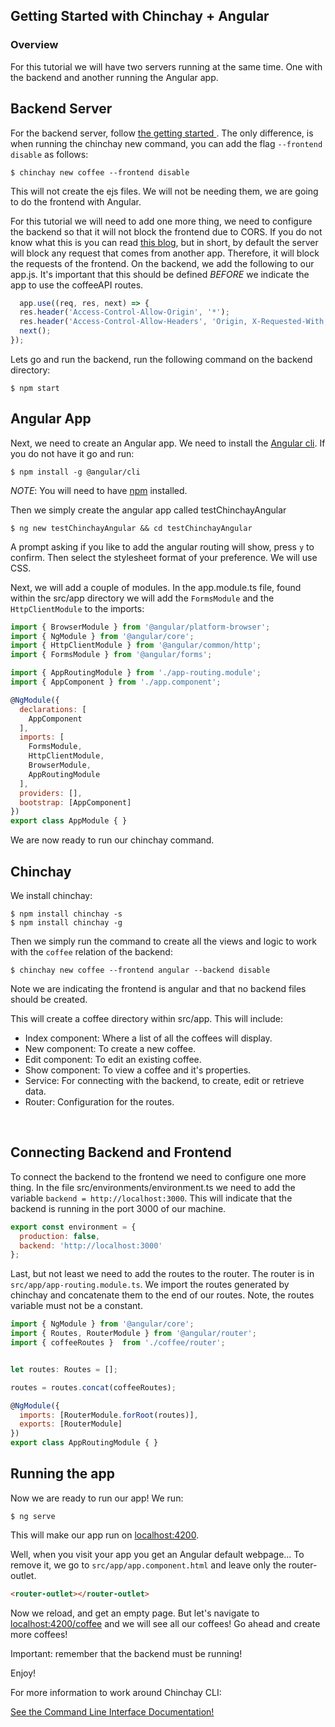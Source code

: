 ## Getting Started with Chinchay + Angular

### Overview

  For this tutorial we will have two servers running at the same time. One with the backend and another running the Angular app. 

## Backend Server

  For the backend server, follow [the getting started ](https://afontainec.github.io/chinchay/clitutorial). The only difference, is when running the chinchay new command, you can add the flag `--frontend disable` as follows:

```
$ chinchay new coffee --frontend disable
```

  This will not create the ejs files. We will not be needing them, we are going to do the frontend with Angular.

  For this tutorial we will need to add one more thing, we need to configure the backend so that it will not block the frontend due to CORS. If you do not know what this is you can read [this blog](https://www.codecademy.com/articles/what-is-cors), but in short, by default the server will block any request that comes from another app. Therefore, it will block the requests of the frontend. On the backend, we add the following to our app.js. It's important that this should be defined *BEFORE* we indicate the app to use the coffeeAPI routes.

  ```javascript
    app.use((req, res, next) => {
    res.header('Access-Control-Allow-Origin', '*');
    res.header('Access-Control-Allow-Headers', 'Origin, X-Requested-With, Content-Type, Accept');
    next();
  });
  ``` 

  Lets go and run the backend, run the following command on the backend directory:

```
$ npm start
```


## Angular App

Next, we need to create an Angular app. We need to install the [Angular cli](https://angular.io/cli).
If you do not have it go and run: 

```
$ npm install -g @angular/cli
```

*NOTE*: You will need to have [npm](https://www.npmjs.com/get-npm) installed.

Then we simply create the angular app called testChinchayAngular

```
$ ng new testChinchayAngular && cd testChinchayAngular
```


A prompt asking if you like to add the angular routing will show, press `y` to confirm. Then select the stylesheet format of your preference. We will use CSS.

Next, we will add a couple of modules. In the app.module.ts file, found within the src/app directory we will add the `FormsModule` and the `HttpClientModule` to the imports:

```javascript
import { BrowserModule } from '@angular/platform-browser';
import { NgModule } from '@angular/core';
import { HttpClientModule } from '@angular/common/http';
import { FormsModule } from '@angular/forms';

import { AppRoutingModule } from './app-routing.module';
import { AppComponent } from './app.component';

@NgModule({
  declarations: [
    AppComponent
  ],
  imports: [
    FormsModule,
    HttpClientModule,
    BrowserModule,
    AppRoutingModule
  ],
  providers: [],
  bootstrap: [AppComponent]
})
export class AppModule { }

```

We are now ready to run our chinchay command.


## Chinchay

We install chinchay:
```
$ npm install chinchay -s
$ npm install chinchay -g
```

Then we simply run the command to create all the views and logic to work with the `coffee` relation of the backend:

```
$ chinchay new coffee --frontend angular --backend disable
```

Note we are indicating the frontend is angular and that no backend files should be created.

This will create a coffee directory within src/app. This will include:

* Index component: Where a list of all the coffees will display.
* New component: To create a new coffee.
* Edit component: To edit an existing coffee.
* Show component: To view a coffee and it's properties.
* Service: For connecting with the backend, to create, edit or retrieve data.
* Router: Configuration for the routes.

<br>

## Connecting Backend and Frontend

To connect the backend to the frontend we need to configure one more thing. In the file src/environments/environment.ts we need to add the variable `backend = http://localhost:3000`. This will indicate that the backend is running in the port 3000 of our machine.

```javascript
export const environment = {
  production: false,
  backend: 'http://localhost:3000'
};
```

Last, but not least we need to add the routes to the router. The router is in `src/app/app-routing.module.ts`. We import the routes generated by chinchay and concatenate them to the end of our routes. Note, the routes variable must not be a constant.

```javascript
import { NgModule } from '@angular/core';
import { Routes, RouterModule } from '@angular/router';
import { coffeeRoutes }  from './coffee/router';


let routes: Routes = [];

routes = routes.concat(coffeeRoutes);

@NgModule({
  imports: [RouterModule.forRoot(routes)],
  exports: [RouterModule]
})
export class AppRoutingModule { }
```



## Running the app

Now we are ready to run our app! We run:


```
$ ng serve
```

This will make our app run on [localhost:4200](localhost:4200).

Well, when you visit your app you get an Angular default webpage... To remove it, we go to `src/app/app.component.html` and leave only the router-outlet.

```html
<router-outlet></router-outlet>
```

Now we reload, and get an empty page. But let's navigate to [localhost:4200/coffee](localhost:4200) and we will see all our coffees! Go ahead and create more coffees!

Important: remember that the backend must be running!

Enjoy!

For more information to work around Chinchay CLI:

[See the Command Line Interface Documentation!](https://afontainec.github.io/chinchay/clidocs)
